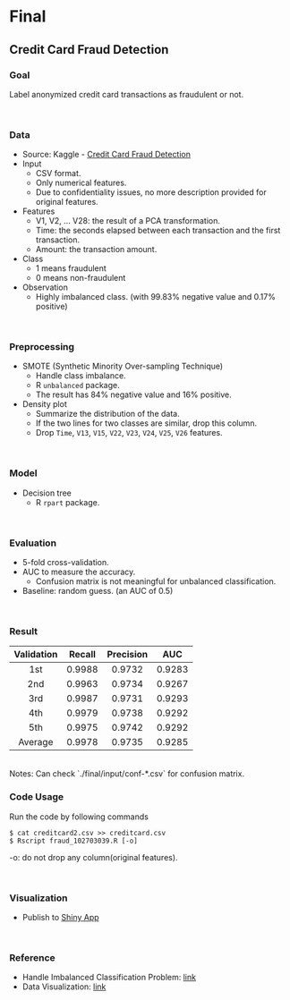 # Final

## Credit Card Fraud Detection

### Goal
Label anonymized credit card transactions as fraudulent or not.

<br>

### Data
- Source: Kaggle - [Credit Card Fraud Detection](https://www.kaggle.com/dalpozz/creditcardfraud)
- Input
    - CSV format.
    - Only numerical features.
    - Due to confidentiality issues, no more description provided for original features.
- Features
    - V1, V2, ... V28: the result of a PCA transformation.
    - Time: the seconds elapsed between each transaction and the first transaction.
    - Amount: the transaction amount.
- Class
    - 1 means fraudulent
    - 0 means non-fraudulent
- Observation
    - Highly imbalanced class. (with 99.83% negative value and 0.17% positive)

<br>

### Preprocessing
- SMOTE (Synthetic Minority Over-sampling Technique)
    - Handle class imbalance.
    - R `unbalanced` package.
    - The result has 84% negative value and 16% positive.
- Density plot
    - Summarize the distribution of the data.
    - If the two lines for two classes are similar, drop this column.
    - Drop `Time`, `V13`, `V15`, `V22`, `V23`, `V24`, `V25`, `V26` features.

<br>

### Model
- Decision tree
    - R `rpart` package.

<br>

### Evaluation
- 5-fold cross-validation.
- AUC to measure the accuracy.
    - Confusion matrix is not meaningful for unbalanced classification.
- Baseline: random guess. (an AUC of 0.5)

<br>

### Result
| Validation | Recall | Precision | AUC |
| :--------: | :----: | :-------: | :-: |
| 1st | 0.9988 | 0.9732 | 0.9283 |
| 2nd | 0.9963 | 0.9734 | 0.9267 |
| 3rd | 0.9987 | 0.9731 | 0.9293 |
| 4th | 0.9979 | 0.9738 | 0.9292 |
| 5th | 0.9975 | 0.9742 | 0.9292 |
| Average | 0.9978 | 0.9735 | 0.9285 |
<br>
Notes: Can check `./final/input/conf-*.csv` for confusion matrix.

<br>

### Code Usage
Run the code by following commands
```
$ cat creditcard2.csv >> creditcard.csv
$ Rscript fraud_102703039.R [-o]
```
-o: do not drop any column(original features).


<br>

### Visualization
- Publish to [Shiny App](https://abcdefgs0324.shinyapps.io/final/)

<br>

### Reference
- Handle Imbalanced Classification Problem: [link](https://www.analyticsvidhya.com/blog/2017/03/imbalanced-classification-problem/)
- Data Visualization: [link](http://machinelearningmastery.com/data-visualization-with-the-caret-r-package/)


